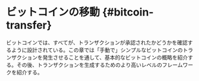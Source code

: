 # ビットコインの移動 {#bitcoin-transfer}

ビットコインでは、すべてが、トランザクションが承認されたかどうかを確認するように設計されている。この章では「手動で」シンプルなビットコインのトランザクションを発生させることを通して、基本的なビットコインの概略を紹介する。その後、トランザクションを生成するためのより高いレベルのフレームワークを紹介する。

